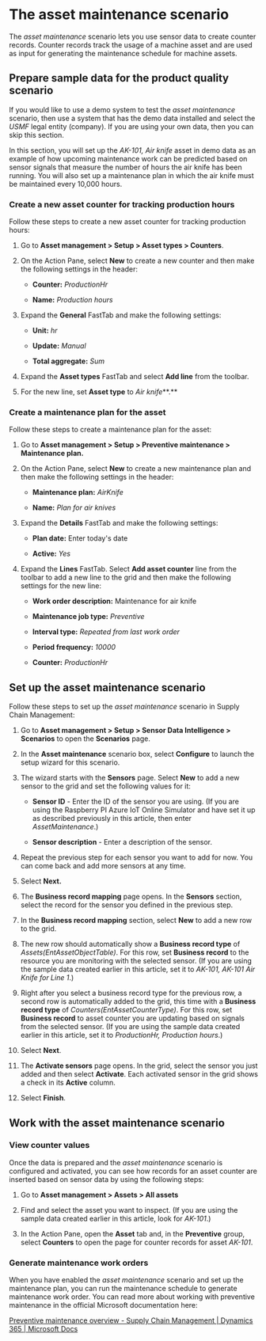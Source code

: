 ﻿# The asset maintenance scenario

The *asset maintenance* scenario lets you use sensor data to create counter records. Counter records track the usage of a machine asset and are used as input for generating the maintenance schedule for machine assets.

## Prepare sample data for the product quality scenario

If you would like to use a demo system to test the *asset maintenance* scenario, then use a system that has the demo data installed and select the *USMF* legal entity (company). If you are using your own data, then you can skip this section.

In this section, you will set up the *AK-101, Air knife* asset in demo data as an example of how upcoming maintenance work can be predicted based on sensor signals that measure the number of hours the air knife has been running. You will also set up a maintenance plan in which the air knife must be maintained every 10,000 hours.

### Create a new asset counter for tracking production hours

Follow these steps to create a new asset counter for tracking production hours:

1. Go to **Asset management \> Setup \> Asset types \> Counters**.

1. On the Action Pane, select **New** to create a new counter and then make the following settings in the header:

    - **Counter:** *ProductionHr*

    - **Name:** *Production hours*

1. Expand the **General** FastTab and make the following settings:

    - **Unit:** *hr*

    - **Update:** *Manual*

    - **Total aggregate:** *Sum*

1. Expand the **Asset types** FastTab and select **Add line** from the toolbar.

1. For the new line, set **Asset type** to *Air knife***.**

### Create a maintenance plan for the asset

Follow these steps to create a maintenance plan for the asset:

1. Go to **Asset management \> Setup \> Preventive maintenance \> Maintenance plan.**

1. On the Action Pane, select **New** to create a new maintenance plan and then make the following settings in the header:

    - **Maintenance plan:** *AirKnife*

    - **Name:** *Plan for air knives*

1. Expand the **Details** FastTab and make the following settings:

    - **Plan date:** Enter today's date

    - **Active:** *Yes*

1. Expand the **Lines** FastTab. Select **Add asset counter** line from the toolbar to add a new line to the grid and then make the following settings for the new line:

    - **Work order description:** Maintenance for air knife

    - **Maintenance job type:** *Preventive*

    - **Interval type:** *Repeated from last work order*

    - **Period frequency:** *10000*

    - **Counter:** *ProductionHr*

## Set up the asset maintenance scenario

Follow these steps to set up the *asset maintenance* scenario in Supply Chain Management:

1. Go to **Asset management \> Setup \> Sensor Data Intelligence \> Scenarios** to open the **Scenarios** page.

1. In the **Asset maintenance** scenario box, select **Configure** to launch the setup wizard for this scenario.

1. The wizard starts with the **Sensors** page. Select **New** to add a new sensor to the grid and set the following values for it:

    - **Sensor ID** - Enter the ID of the sensor you are using. (If you are using the Raspberry PI Azure IoT Online Simulator and have set it up as described previously in this article, then enter *AssetMaintenance*.)

    - **Sensor description** - Enter a description of the sensor.

1. Repeat the previous step for each sensor you want to add for now. You can come back and add more sensors at any time.

1. Select **Next.**

1. The **Business record mapping** page opens. In the **Sensors** section, select the record for the sensor you defined in the previous step.

1. In the **Business record mapping** section, select **New** to add a new row to the grid.

1. The new row should automatically show a **Business record type** of *Assets(EntAssetObjectTable)*. For this row, set **Business record** to the resource you are monitoring with the selected sensor. (If you are using the sample data created earlier in this article, set it to *AK-101, AK-101 Air Knife for Line 1*.)

1. Right after you select a business record type for the previous row, a second row is automatically added to the grid, this time with a **Business record type** of *Counters(EntAssetCounterType)*. For this row, set **Business record** to asset counter you are updating based on signals from the selected sensor. (If you are using the sample data created earlier in this article, set it to *ProductionHr, Production hours*.)

1. Select **Next**.

1. The **Activate sensors** page opens. In the grid, select the sensor you just added and then select **Activate**. Each activated sensor in the grid shows a check in its **Active** column.

1. Select **Finish**.

## Work with the asset maintenance scenario

### View counter values

Once the data is prepared and the *asset maintenance* scenario is configured and activated, you can see how records for an asset counter are inserted based on sensor data by using the following steps:

1. Go to **Asset management \> Assets \> All assets**

1. Find and select the asset you want to inspect. (If you are using the sample data created earlier in this article, look for *AK-101*.)

1. In the Action Pane, open the **Asset** tab and, in the **Preventive** group, select **Counters** to open the page for counter records for asset *AK-101*.

### Generate maintenance work orders

When you have enabled the *asset maintenance* scenario and set up the maintenance plan, you can run the maintenance schedule to generate maintenance work order. You can read more about working with preventive maintenance in the official Microsoft documentation here:

[Preventive maintenance overview - Supply Chain Management \| Dynamics 365 \| Microsoft Docs](https://docs.microsoft.com/en-us/dynamics365/supply-chain/asset-management/preventive-and-reactive-maintenance/preventive-maintenance-overview)
